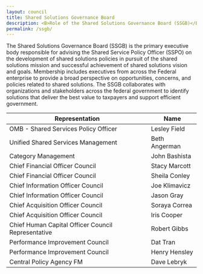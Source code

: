 ```yaml
---
layout: council
title: Shared Solutions Governance Board
description: <B>Role of the Shared Solutions Governance Board (SSGB)</B> <BR> The Shared Solutions Governance Board (SSGB) is the primary executive body responsible for advising the Shared Service Policy Officer (SSPO) on the development of shared solutions policies in pursuit of the shared solutions mission and successful achievement of shared solutions vision and goals. Membership includes executives from across the Federal enterprise to provide a broad perspective on opportunities, concerns, and policies related to shared solutions.  The SSGB collaborates with organizations and stakeholders across the federal government to identify solutions that deliver the best value to taxpayers and support efficient government.
permalink: /ssgb/
---
```


The Shared Solutions Governance Board (SSGB) is the primary executive body responsible for advising the Shared Service Policy Officer (SSPO) on the development of shared solutions policies in pursuit of the shared solutions mission and successful achievement of shared solutions vision and goals. Membership includes executives from across the Federal enterprise to provide a broad perspective on opportunities, concerns, and policies related to shared solutions.  The SSGB collaborates with organizations and stakeholders across the federal government to identify solutions that deliver the best value to taxpayers and support efficient government.

| <center>Representation</center>     | <center>Name</center>           | 
| ------------- |-------------| 
| OMB - Shared Services Policy Officer    | Lesley Field | 
| Unified Shared Services Management | Beth Angerman   |  
| Category Management     | John Bashista      | 
| Chief Financial Officer Council     |  Stacy Marcott      | 
| Chief Financial Officer Council | Sheila Conley |  
| Chief Information Officer Council | Joe Klimavicz      |  
| Chief Information Officer Council | Jason Gray      |  
| Chief Acquisition Officer Council | Soraya Correa      |  
| Chief Acquisition Officer Council | Iris Cooper     |  
| Chief Human Capital Officer Council Representative | Robert Gibbs        |  
| Performance Improvement Council | Dat Tran      |  
| Performance Improvement Council | Henry Hensley       |  
| Central Policy Agency FM | Dave Lebryk    |  



<!--| <center>Representation</center>     | <center>Name</center>           | 
| ------------- |-------------| 
| OMB - Shared Services Policy Officer    | Lesley Field | 
| Unified Shared Services Management | Beth Angerman   |  
| OMB - Office of Federal Procurement Policy     | Karen Pica      | 
| Customer Council Representative | TBD |  
| Provider Council Representative | Doug Anderson      |  
| General Services Administration | Tony Costa      |  
| Department of Treasury | Kristie Conrath      |  
| Office of Personnel Management | Joe Kennedy     |  
| Chief Human Capital Officer Council Representative |Robert Gibbs        |  
| Chief Financial Officer Council Representative | Stacy Marcott   |  
| Chief Acquisition Officer Council Representative | Iris Cooper      |  
| Chief Information Officer Representative | Joe Klimavicz       |  
| Department of Defense | Mark Easton      |  
| Department of Agriculture | Lynn Moanney       |  
| Department of Transportation | Jennifer Funk    |  
| Department of Interior | Elena Gonzalez      |  
| Unified Shared Services Management | Beth Angerman   |  -->
